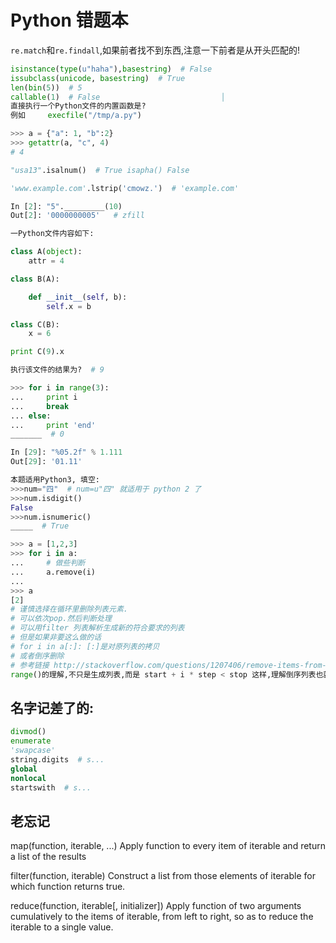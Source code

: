 # Python 错题本

`re.match`和`re.findall`,如果前者找不到东西,注意一下前者是从开头匹配的!

```python
isinstance(type(u"haha"),basestring)  # False
issubclass(unicode, basestring)  # True
len(bin(5))  # 5
callable(1)  # False                           │                                              
直接执行一个Python文件的内置函数是?
例如     execfile("/tmp/a.py")

>>> a = {"a": 1, "b":2}
>>> getattr(a, "c", 4)
# 4

"usa13".isalnum()  # True isapha() False

'www.example.com'.lstrip('cmowz.')  # 'example.com' 

In [2]: "5"._________(10)
Out[2]: '0000000005'   # zfill

一Python文件内容如下:

class A(object):
    attr = 4

class B(A):

    def __init__(self, b):
        self.x = b

class C(B):
    x = 6

print C(9).x

执行该文件的结果为?  # 9

>>> for i in range(3):
...     print i
...     break
... else:
...     print 'end'
_______  # 0

In [29]: "%05.2f" % 1.111
Out[29]: '01.11'  

本题适用Python3, 填空:
>>>num="四"  # num=u"四" 就适用于 python 2 了
>>>num.isdigit()
False
>>>num.isnumeric()
_____  # True

>>> a = [1,2,3]
>>> for i in a:
...     # 做些判断
...     a.remove(i)
... 
>>> a
[2]  
# 谨慎选择在循环里删除列表元素.
# 可以依次pop.然后判断处理
# 可以用filter 列表解析生成新的符合要求的列表
# 但是如果非要这么做的话  
# for i in a[:]: [:]是对原列表的拷贝 
# 或者倒序删除
# 参考链接 http://stackoverflow.com/questions/1207406/remove-items-from-a-list-while-iterating-in-python/34238688
range()的理解,不只是生成列表,而是 start + i * step < stop 这样,理解倒序列表也就很容易了.
```
## 名字记差了的:
```python
divmod()
enumerate
'swapcase'
string.digits  # s...
global
nonlocal
startswith  # s...
```
## 老忘记
map(function, iterable, ...)
Apply function to every item of iterable and return a list of the results

filter(function, iterable)
Construct a list from those elements of iterable for which function returns true. 

reduce(function, iterable[, initializer])
Apply function of two arguments cumulatively to the items of iterable, from left to right, so as to reduce the iterable to a single value.